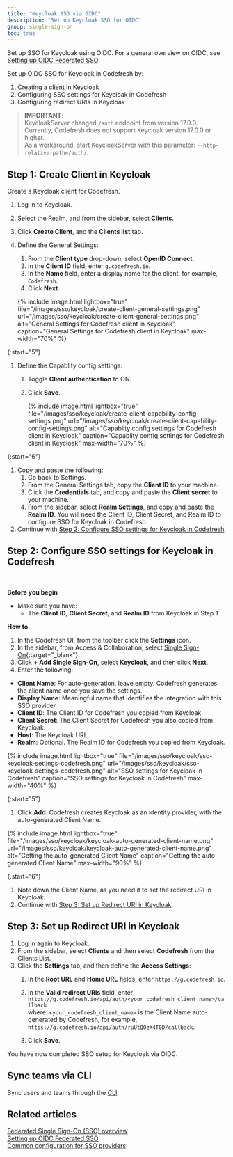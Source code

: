 ```yaml
---
title: "Keycloak SSO via OIDC"
description: "Set up Keycloak SSO for OIDC"
group: single-sign-on
toc: true
---
```

Set up SSO for Keycloak using OIDC.
For a general overview on OIDC, see [Setting up OIDC Federated SSO]({{site.baseurl}}/docs/single-sign-on/oidc).  

Set up OIDC SSO for Keycloak in Codefresh by:
1. Creating a client in Keycloak
1. Configuring SSO settings for Keycloak in Codefresh
1. Configuring redirect URIs in Keycloak

>**IMPORTANT**:  
 >KeycloakServer changed `/auth` endpoint from version 17.0.0. Currently, Codefresh does not support Keycloak version 17.0.0 or higher.  
 >As a workaround, start KeycloakServer with this parameter:  `--http-relative-path=/auth/`.


## Step 1: Create Client in Keycloak

Create a Keycloak client for Codefresh.

1. Log in to Keycloak.
1. Select the Realm, and from the sidebar, select **Clients**.
1. Click **Create Client**, and the **Clients list** tab.
1. Define the General Settings: 
    1. From the **Client type** drop-down, select **OpenID Connect**. 
    1. In the **Client ID** field, enter `g.codefresh.io`.  
    1. In the **Name** field, enter a display name for the client, for example, `Codefresh`.   
    1. Click **Next**. 
    
    {% include image.html 
       lightbox="true" 
       file="/images/sso/keycloak/create-client-general-settings.png" 
       url="/images/sso/keycloak/create-client-general-settings.png"
       alt="General Settings for Codefresh client in Keycloak"
       caption="General Settings for Codefresh client in Keycloak"
       max-width="70%"
       %}

{:start="5"}    
1.  Define the Capablity config settings:
    1. Toggle **Client authentication** to ON.
    1. Click **Save**.
    
        {% include image.html 
       lightbox="true" 
       file="/images/sso/keycloak/create-client-capability-config-settings.png" 
       url="/images/sso/keycloak/create-client-capability-config-settings.png"
       alt="Capablity config settings for Codefresh client in Keycloak"
       caption="Capablity config settings for Codefresh client in Keycloak"
       max-width="70%"
       %}

{:start="6"}
1. Copy and paste the following:
    1. Go back to Settings.
    1. From the General Settings tab, copy the **Client ID** to your machine.
    1. Click the **Credentials** tab, and copy and paste the **Client secret** to your machine. 
    1. From the sidebar, select **Realm Settings**, and copy and paste the **Realm ID**. 
  You will need the Client ID, Client Secret, and Realm ID to configure SSO for Keycloak in Codefresh.
1. Continue with [Step 2: Configure SSO settings for Keycloak in Codefresh](#step-2-configure-sso-settings-for-keycloak-in-codefresh).

## Step 2: Configure SSO settings for Keycloak in Codefresh
<br>

**Before you begin**  
* Make sure you have:
  * The **Client ID**, **Client Secret**, and **Realm ID** from Keycloak in Step 1

**How to**  

1. In the Codefresh UI, from the toolbar click the **Settings** icon.
1. In the sidebar, from Access & Collaboration, select [Single Sign-On](https://g.codefresh.io/2.0/account-settings/single-sign-on){:target="\_blank"}.
1. Click **+ Add Single Sign-On**, select **Keycloak**, and then click **Next**.
1. Enter the following: 
  * **Client Name**: For auto-generation, leave empty. Codefresh generates the client name once you save the settings.  
  * **Display Name**: Meaningful name that identifies the integration with this SSO provider.
  * **Client ID**: The Client ID for Codefresh you copied from Keycloak.  
  * **Client Secret**: The Client Secret for Codefresh you also copied from Keycloak. 
  * **Host**: The Keycloak URL.
  * **Realm**: Optional. The Realm ID for Codefresh you copied from Keycloak.

 {% include image.html 
 lightbox="true" 
 file="/images/sso/keycloak/sso-keycloak-settings-codefresh.png" 
  url="/images/sso/keycloak/sso-keycloak-settings-codefresh.png"
  alt="SSO settings for Keycloak in Codefresh"
  caption="SSO settings for Keycloak in Codefresh"
  max-width="40%"
  %}

{:start="5"}
1. Click **Add**. Codefresh creates Keycloak as an identity provider, with the auto-generated Client Name. 

  {% include image.html 
  lightbox="true" 
  file="/images/sso/keycloak/keycloak-auto-generated-client-name.png" 
  url="/images/sso/keycloak/keycloak-auto-generated-client-name.png"
  alt="Getting the auto-generated Client Name"
  caption="Getting the auto-generated Client Name"
  max-width="90%"
  %}

{:start="6"}
1. Note down the Client Name, as you need it to set the redirect URI in Keycloak.
1. Continue with [Step 3: Set up Redirect URI in Keycloak](#step-3-set-up-redirect-uri-in-keycloak).

## Step 3: Set up Redirect URI in Keycloak
1. Log in again to Keycloak. 
1. From the sidebar, select **Clients** and then select **Codefresh** from the Clients List.
1. Click the **Settings** tab, and then define the **Access Settings**:
    1. In the **Root URL** and **Home URL** fields, enter `https://g.codefresh.io`.
    1. In the **Valid redirect URIs** field, enter `https://g.codefresh.io/api/auth/<your_codefresh_client_name>/callback`  
       where: `<your_codefresh_client_name>` is the Client Name auto-generated by Codefresh, for example, `https://g.codefresh.io/api/auth/ruUtQOzX4T0D/callback`.

    1. Click **Save**.
  

You have now completed SSO setup for Keycloak via OIDC.

## Sync teams via CLI
Sync users and teams through the [CLI]({{site.baseurl}}/docs/single-sign-on/team-sync/#cli-synchronize-teams).

## Related articles
[Federated Single Sign-On (SSO) overview]({{site.baseurl}}/docs/single-sign-on/single-sign-on/)  
[Setting up OIDC Federated SSO]({{site.baseurl}}/docs/single-sign-on/oidc)  
[Common configuration for SSO providers]({{site.baseurl}}/docs/single-sign-on/team-sync)  